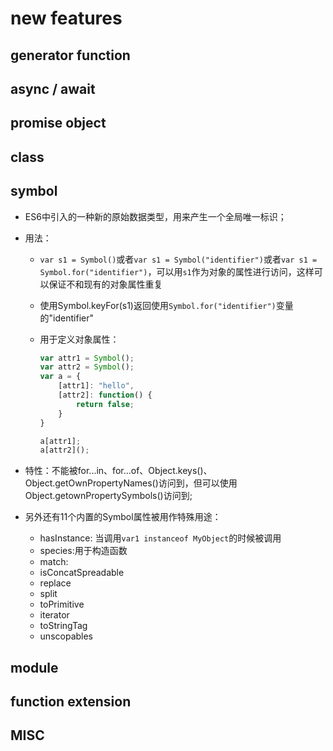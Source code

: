 # new features

## generator function

## async / await

## promise object

## class

## symbol

- ES6中引入的一种新的原始数据类型，用来产生一个全局唯一标识；

- 用法：

  - `var s1 = Symbol()`或者`var s1 = Symbol("identifier")`或者`var s1 = Symbol.for("identifier")`，可以用`s1`作为对象的属性进行访问，这样可以保证不和现有的对象属性重复

  - 使用Symbol.keyFor(s1)返回使用`Symbol.for("identifier")`变量的"identifier"

  - 用于定义对象属性：

    ```javascript
    var attr1 = Symbol();
    var attr2 = Symbol();
    var a = {
        [attr1]: "hello",
        [attr2]: function() {
            return false;
        }
    }
    
    a[attr1];
    a[attr2]();
    ```

- 特性：不能被for...in、for...of、Object.keys()、Object.getOwnPropertyNames()访问到，但可以使用Object.getownPropertySymbols()访问到;

- 另外还有11个内置的Symbol属性被用作特殊用途：

  - hasInstance: 当调用`var1 instanceof MyObject`的时候被调用
  - species:用于构造函数
  - match:
  - isConcatSpreadable
  - replace
  - split
  - toPrimitive
  - iterator
  - toStringTag
  - unscopables

## module

## function extension

## MISC

